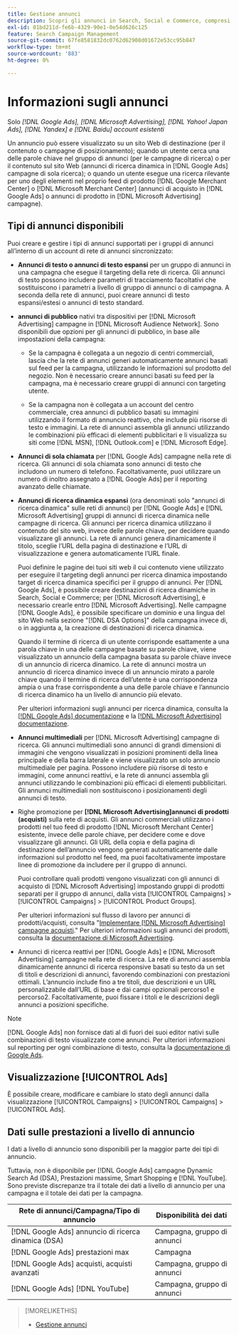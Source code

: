 ```yaml
---
title: Gestione annunci
description: Scopri gli annunci in Search, Social e Commerce, compresi i tipi di annunci disponibili.
exl-id: 01bd211d-fe6b-4329-90e1-0e54d626c125
feature: Search Campaign Management
source-git-commit: 67fe8581832dc0762d62908d01672e53cc95b847
workflow-type: tm+mt
source-wordcount: '883'
ht-degree: 0%

---
```


# Informazioni sugli annunci

Solo *[!DNL Google Ads], [!DNL Microsoft Advertising], [!DNL Yahoo! Japan Ads], [!DNL Yandex] e [!DNL Baidu] account esistenti*

Un annuncio può essere visualizzato su un sito Web di destinazione (per il contenuto o campagne di posizionamento); quando un utente cerca una delle parole chiave nel gruppo di annunci (per le campagne di ricerca) o per il contenuto sul sito Web (annunci di ricerca dinamica in [!DNL Google Ads] campagne di sola ricerca); o quando un utente esegue una ricerca rilevante per uno degli elementi nel proprio feed di prodotto [!DNL Google Merchant Center] o [!DNL Microsoft Merchant Center] (annunci di acquisto in [!DNL Google Ads] o annunci di prodotto in [!DNL Microsoft Advertising] campagne).

## Tipi di annunci disponibili

Puoi creare e gestire i tipi di annunci supportati per i gruppi di annunci all’interno di un account di rete di annunci sincronizzato:

* **Annunci di testo o annunci di testo espansi** per un gruppo di annunci in una campagna che esegue il targeting della rete di ricerca. Gli annunci di testo possono includere parametri di tracciamento facoltativi che sostituiscono i parametri a livello di gruppo di annunci o di campagna. A seconda della rete di annunci, puoi creare annunci di testo espansi/estesi o annunci di testo standard.

* **annunci di pubblico** nativi tra dispositivi per [!DNL Microsoft Advertising] campagne in [!DNL Microsoft Audience Network]. Sono disponibili due opzioni per gli annunci di pubblico, in base alle impostazioni della campagna:

   * Se la campagna è collegata a un negozio di centri commerciali, lascia che la rete di annunci generi automaticamente annunci basati sul feed per la campagna, utilizzando le informazioni sul prodotto del negozio. Non è necessario creare annunci basati su feed per la campagna, ma è necessario creare gruppi di annunci con targeting utente.

   * Se la campagna non è collegata a un account del centro commerciale, crea annunci di pubblico basati su immagini utilizzando il formato di annuncio reattivo, che include più risorse di testo e immagini. La rete di annunci assembla gli annunci utilizzando le combinazioni più efficaci di elementi pubblicitari e li visualizza su siti come [!DNL MSN], [!DNL Outlook.com] e [!DNL Microsoft Edge].

* **Annunci di sola chiamata** per [!DNL Google Ads] campagne nella rete di ricerca. Gli annunci di sola chiamata sono annunci di testo che includono un numero di telefono. Facoltativamente, puoi utilizzare un numero di inoltro assegnato a [!DNL Google Ads] per il reporting avanzato delle chiamate.

* **Annunci di ricerca dinamica espansi** (ora denominati solo &quot;annunci di ricerca dinamica&quot; sulle reti di annunci) per [!DNL Google Ads] e [!DNL Microsoft Advertising] gruppi di annunci di ricerca dinamica nelle campagne di ricerca. Gli annunci per ricerca dinamica utilizzano il contenuto del sito web, invece delle parole chiave, per decidere quando visualizzare gli annunci. La rete di annunci genera dinamicamente il titolo, sceglie l’URL della pagina di destinazione e l’URL di visualizzazione e genera automaticamente l’URL finale.

  Puoi definire le pagine dei tuoi siti web il cui contenuto viene utilizzato per eseguire il targeting degli annunci per ricerca dinamica impostando target di ricerca dinamica specifici per il gruppo di annunci. Per [!DNL Google Ads], è possibile creare destinazioni di ricerca dinamiche in Search, Social e Commerce; per [!DNL Microsoft Advertising], è necessario crearle entro [!DNL Microsoft Advertising]. Nelle campagne [!DNL Google Ads], è possibile specificare un dominio e una lingua del sito Web nella sezione &quot;[!DNL DSA Options]&quot; della campagna invece di, o in aggiunta a, la creazione di destinazioni di ricerca dinamica.

  Quando il termine di ricerca di un utente corrisponde esattamente a una parola chiave in una delle campagne basate su parole chiave, viene visualizzato un annuncio della campagna basata su parole chiave invece di un annuncio di ricerca dinamico. La rete di annunci mostra un annuncio di ricerca dinamico invece di un annuncio mirato a parole chiave quando il termine di ricerca dell’utente è una corrispondenza ampia o una frase corrispondente a una delle parole chiave e l’annuncio di ricerca dinamico ha un livello di annuncio più elevato.

  Per ulteriori informazioni sugli annunci per ricerca dinamica, consulta la [[!DNL Google Ads] documentazione](https://support.google.com/google-ads/answer/2471185) e la [[!DNL Microsoft Advertising] documentazione](https://help.ads.microsoft.com/#apex/ads/en/56794).

* **Annunci multimediali** per [!DNL Microsoft Advertising] campagne di ricerca. Gli annunci multimediali sono annunci di grandi dimensioni di immagini che vengono visualizzati in posizioni prominenti della linea principale e della barra laterale e viene visualizzato un solo annuncio multimediale per pagina. Possono includere più risorse di testo e immagini, come annunci reattivi, e la rete di annunci assembla gli annunci utilizzando le combinazioni più efficaci di elementi pubblicitari. Gli annunci multimediali non sostituiscono i posizionamenti degli annunci di testo.

* Righe promozione per **[!DNL Microsoft Advertising]annunci di prodotti (acquisti)** sulla rete di acquisti. Gli annunci commerciali utilizzano i prodotti nel tuo feed di prodotto [!DNL Microsoft Merchant Center] esistente, invece delle parole chiave, per decidere come e dove visualizzare gli annunci. Gli URL della copia e della pagina di destinazione dell’annuncio vengono generati automaticamente dalle informazioni sul prodotto nel feed, ma puoi facoltativamente impostare linee di promozione da includere per il gruppo di annunci.

  Puoi controllare quali prodotti vengono visualizzati con gli annunci di acquisto di [!DNL Microsoft Advertising] impostando gruppi di prodotti separati per il gruppo di annunci, dalla vista [!UICONTROL Campaigns] > [!UICONTROL Campaigns] > [!UICONTROL Product Groups].

  Per ulteriori informazioni sul flusso di lavoro per annunci di prodotti/acquisti, consulta &quot;[Implementare [!DNL Microsoft Advertising] campagne acquisti](/help/search-social-commerce/campaign-management/special-campaign-types/microsoft-shopping-campaigns.md).&quot;  Per ulteriori informazioni sugli annunci dei prodotti, consulta la [documentazione di Microsoft Advertising](https://help.ads.microsoft.com/#apex/3/en/51082).

* Annunci di ricerca reattivi per [!DNL Google Ads] e [!DNL Microsoft Advertising] campagne nella rete di ricerca. La rete di annunci assembla dinamicamente annunci di ricerca responsive basati su testo da un set di titoli e descrizioni di annunci, favorendo combinazioni con prestazioni ottimali. L’annuncio include fino a tre titoli, due descrizioni e un URL personalizzabile dall’URL di base e dai campi opzionali percorso1 e percorso2. Facoltativamente, puoi fissare i titoli e le descrizioni degli annunci a posizioni specifiche.

>[!NOTE]
>
>[!DNL Google Ads] non fornisce dati al di fuori dei suoi editor nativi sulle combinazioni di testo visualizzate come annunci. Per ulteriori informazioni sul reporting per ogni combinazione di testo, consulta la [documentazione di Google Ads](https://support.google.com/google-ads/answer/7684791).

## Visualizzazione [!UICONTROL Ads]

È possibile creare, modificare e cambiare lo stato degli annunci dalla visualizzazione [!UICONTROL Campaigns] > [!UICONTROL Campaigns] > [!UICONTROL Ads].

## Dati sulle prestazioni a livello di annuncio

I dati a livello di annuncio sono disponibili per la maggior parte dei tipi di annuncio.

Tuttavia, non è disponibile per [!DNL Google Ads] campagne Dynamic Search Ad (DSA), Prestazioni massime, Smart Shopping e [!DNL YouTube]. Sono previste discrepanze tra il totale dei dati a livello di annuncio per una campagna e il totale dei dati per la campagna.

| Rete di annunci/Campagna/Tipo di annuncio | Disponibilità dei dati |
|---|---|
| [!DNL Google Ads] annuncio di ricerca dinamica (DSA) | Campagna, gruppo di annunci |
| [!DNL Google Ads] prestazioni max | Campagna |
| [!DNL Google Ads] acquisti, acquisti avanzati | Campagna, gruppo di annunci |
| [!DNL Google Ads] [!DNL YouTube] | Campagna, gruppo di annunci |

>[!MORELIKETHIS]
>
>* [Gestione annunci](ad-manage.md)
